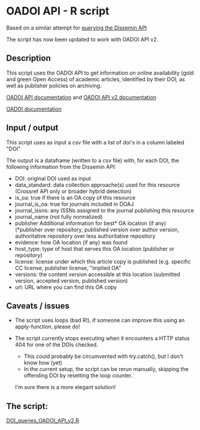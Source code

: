 # OADOI API - R script

Based on a similar attempt for [querying the Dissemin API](https://github.com/bmkramer/Dissemin_API_R) 

The script has now been updated to work with OADOI API v2.

## Description
This script uses the OADOI API to get information on online availability (gold and green Open Access) of academic articles, identified by their DOI, as well as publisher policies on archiving. 

[OADOI API documentation](https://oadoi.org/api) and [OADOI API v2 documentation](https://oadoi.org/api/v2)
 
[OADOI documentation](https://oadoi.org/about)

## Input / output
This script uses as input a csv file with a list of doi's in a column labeled "DOI"

The output is a dataframe (written to a csv file) with, for each DOI, the following information from the Dissemin API:
  - DOI: original DOI used as input
  - data_standard: data collection approache(s) used for this resource (Crossref API only or broader hybrid detection)
  - is_oa: true if there is an OA copy of this resource
  - journal_is_oa: true for journals included in DOAJ
  - journal_issns: any ISSNs assigned to the journal publishing this resource
  - journal_name (not fully normalized)
  - publisher
Additional information for best* OA location (if any) (*publisher over repository, published version over author version, authoritative repository over less authoritative repository
  - evidence: how OA location (if any) was found
  - host_type: type of host that serves this OA location (publisher or repository)
  - license: license under which this article copy is published (e.g. specific CC license, publisher license, "implied OA"
  - versions: the content version accessible at this location (submitted version, accepted version, published version)
  - url: URL where you can find this OA copy
 
## Caveats / issues
  - The script uses loops (bad R!), if someone can improve this using an apply-function, please do! 
  - The script currently stops executing when it encounters a HTTP status 404 for one of the DOIs checked. 
    - This could probably be circumvented with try.catch(), but I don't know how (yet)
    - In the current setup, the script can be rerun manually, skipping the offending DOI by resetting the loop counter. 
    
    I'm sure there is a more elegant solution! 

## The script: 
[DOI_queries_OADOI_API_v2.R](https://github.com/bmkramer/OADOI_API_R/blob/master/DOI_queries_OADOI_API_v2.R)
